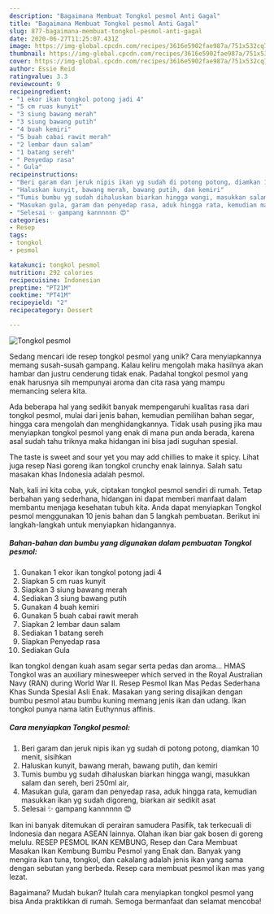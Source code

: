 ```yaml
---
description: "Bagaimana Membuat Tongkol pesmol Anti Gagal"
title: "Bagaimana Membuat Tongkol pesmol Anti Gagal"
slug: 877-bagaimana-membuat-tongkol-pesmol-anti-gagal
date: 2020-06-27T11:25:07.431Z
image: https://img-global.cpcdn.com/recipes/3616e5902fae987a/751x532cq70/tongkol-pesmol-foto-resep-utama.jpg
thumbnail: https://img-global.cpcdn.com/recipes/3616e5902fae987a/751x532cq70/tongkol-pesmol-foto-resep-utama.jpg
cover: https://img-global.cpcdn.com/recipes/3616e5902fae987a/751x532cq70/tongkol-pesmol-foto-resep-utama.jpg
author: Essie Reid
ratingvalue: 3.3
reviewcount: 9
recipeingredient:
- "1 ekor ikan tongkol potong jadi 4"
- "5 cm ruas kunyit"
- "3 siung bawang merah"
- "3 siung bawang putih"
- "4 buah kemiri"
- "5 buah cabai rawit merah"
- "2 lembar daun salam"
- "1 batang sereh"
- " Penyedap rasa"
- " Gula"
recipeinstructions:
- "Beri garam dan jeruk nipis ikan yg sudah di potong potong, diamkan 10 menit, sisihkan"
- "Haluskan kunyit, bawang merah, bawang putih, dan kemiri"
- "Tumis bumbu yg sudah dihaluskan biarkan hingga wangi, masukkan salam dan sereh, beri 250ml air,"
- "Masukan gula, garam dan penyedap rasa, aduk hingga rata, kemudian masukkan ikan yg sudah digoreng, biarkan air sedikit asat"
- "Selesai ✨ gampang kannnnnn 😍"
categories:
- Resep
tags:
- tongkol
- pesmol

katakunci: tongkol pesmol 
nutrition: 292 calories
recipecuisine: Indonesian
preptime: "PT21M"
cooktime: "PT41M"
recipeyield: "2"
recipecategory: Dessert

---
```



![Tongkol pesmol](https://img-global.cpcdn.com/recipes/3616e5902fae987a/751x532cq70/tongkol-pesmol-foto-resep-utama.jpg)

Sedang mencari ide resep tongkol pesmol yang unik? Cara menyiapkannya memang susah-susah gampang. Kalau keliru mengolah maka hasilnya akan hambar dan justru cenderung tidak enak. Padahal tongkol pesmol yang enak harusnya sih mempunyai aroma dan cita rasa yang mampu memancing selera kita.

Ada beberapa hal yang sedikit banyak mempengaruhi kualitas rasa dari tongkol pesmol, mulai dari jenis bahan, kemudian pemilihan bahan segar, hingga cara mengolah dan menghidangkannya. Tidak usah pusing jika mau menyiapkan tongkol pesmol yang enak di mana pun anda berada, karena asal sudah tahu triknya maka hidangan ini bisa jadi suguhan spesial.

The taste is sweet and sour yet you may add chillies to make it spicy. Lihat juga resep Nasi goreng ikan tongkol crunchy enak lainnya. Salah satu masakan khas Indonesia adalah pesmol.


Nah, kali ini kita coba, yuk, ciptakan tongkol pesmol sendiri di rumah. Tetap berbahan yang sederhana, hidangan ini dapat memberi manfaat dalam membantu menjaga kesehatan tubuh kita. Anda dapat menyiapkan Tongkol pesmol menggunakan 10 jenis bahan dan 5 langkah pembuatan. Berikut ini langkah-langkah untuk menyiapkan hidangannya.

<!--inarticleads1-->

##### Bahan-bahan dan bumbu yang digunakan dalam pembuatan Tongkol pesmol:

1. Gunakan 1 ekor ikan tongkol potong jadi 4
1. Siapkan 5 cm ruas kunyit
1. Siapkan 3 siung bawang merah
1. Sediakan 3 siung bawang putih
1. Gunakan 4 buah kemiri
1. Gunakan 5 buah cabai rawit merah
1. Siapkan 2 lembar daun salam
1. Sediakan 1 batang sereh
1. Siapkan  Penyedap rasa
1. Sediakan  Gula


Ikan tongkol dengan kuah asam segar serta pedas dan aroma… HMAS Tongkol was an auxiliary minesweeper which served in the Royal Australian Navy (RAN) during World War II. Resep Pesmol Ikan Mas Pedas Sederhana Khas Sunda Spesial Asli Enak. Masakan yang sering disajikan dengan bumbu pesmol atau bumbu kuning memang jenis ikan dan udang. Ikan tongkol punya nama latin Euthynnus affinis. 

<!--inarticleads2-->

##### Cara menyiapkan Tongkol pesmol:

1. Beri garam dan jeruk nipis ikan yg sudah di potong potong, diamkan 10 menit, sisihkan
1. Haluskan kunyit, bawang merah, bawang putih, dan kemiri
1. Tumis bumbu yg sudah dihaluskan biarkan hingga wangi, masukkan salam dan sereh, beri 250ml air,
1. Masukan gula, garam dan penyedap rasa, aduk hingga rata, kemudian masukkan ikan yg sudah digoreng, biarkan air sedikit asat
1. Selesai ✨ gampang kannnnnn 😍


Ikan ini banyak ditemukan di perairan samudera Pasifik, tak terkecuali di Indonesia dan negara ASEAN lainnya. Olahan ikan biar gak bosen di goreng melulu. RESEP PESMOL IKAN KEMBUNG, Resep dan Cara Membuat Masakan Ikan Kembung Bumbu Pesmol yang Enak dan. Banyak yang mengira ikan tuna, tongkol, dan cakalang adalah jenis ikan yang sama dengan sebutan yang berbeda. Resep cara membuat pesmol ikan mas yang lezat. 

Bagaimana? Mudah bukan? Itulah cara menyiapkan tongkol pesmol yang bisa Anda praktikkan di rumah. Semoga bermanfaat dan selamat mencoba!
